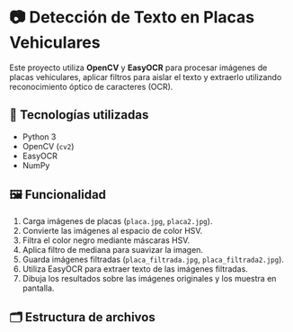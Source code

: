 # 📷 Detección de Texto en Placas Vehiculares

Este proyecto utiliza **OpenCV** y **EasyOCR** para procesar imágenes de placas vehiculares, aplicar filtros para aislar el texto y extraerlo utilizando reconocimiento óptico de caracteres (OCR).

## 🚀 Tecnologías utilizadas

- Python 3
- OpenCV (`cv2`)
- EasyOCR
- NumPy

## 🖼️ Funcionalidad

1. Carga imágenes de placas (`placa.jpg`, `placa2.jpg`).
2. Convierte las imágenes al espacio de color HSV.
3. Filtra el color negro mediante máscaras HSV.
4. Aplica filtro de mediana para suavizar la imagen.
5. Guarda imágenes filtradas (`placa_filtrada.jpg`, `placa_filtrada2.jpg`).
6. Utiliza EasyOCR para extraer texto de las imágenes filtradas.
7. Dibuja los resultados sobre las imágenes originales y los muestra en pantalla.

## 🗂️ Estructura de archivos

